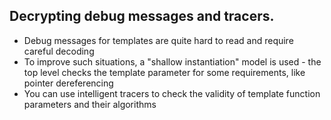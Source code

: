 ## Decrypting debug messages and tracers.

* Debug messages for templates are quite hard to read and require careful decoding
* To improve such situations, a "shallow instantiation" model is used - the top level checks the template parameter for some requirements, like pointer dereferencing
* You can use intelligent tracers to check the validity of template function parameters and their algorithms
